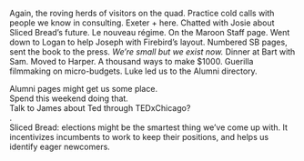 Again, the roving herds of visitors on the quad. Practice cold calls with people we know in consulting. Exeter \+ here. Chatted with Josie about Sliced Bread’s future. Le nouveau régime. On the Maroon Staff page. Went down to Logan to help Joseph with Firebird’s layout. Numbered SB pages, sent the book to the press. *We’re small but we exist now.* Dinner at Bart with Sam. Moved to Harper. A thousand ways to make $1000. Guerilla filmmaking on micro-budgets. Luke led us to the Alumni directory.

Alumni pages might get us some place.  
Spend this weekend doing that.   
Talk to James about Ted through TEDxChicago?  
.   
Sliced Bread: elections might be the smartest thing we’ve come up with. It incentivizes incumbents to work to keep their positions, and helps us identify eager newcomers.